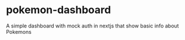 # pokemon-dashboard
 A simple dashboard with mock auth in nextjs that show basic info about Pokemons
